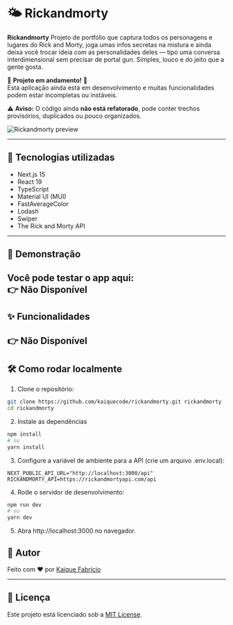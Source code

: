  # 🌤️ Rickandmorty

**Rickandmorty** Projeto de portfólio que captura todos os personagens e lugares do Rick and Morty, joga umas infos secretas na mistura e ainda deixa você trocar ideia com as personalidades deles — tipo uma conversa interdimensional sem precisar de portal gun. Simples, louco e do jeito que a gente gosta.

🚧 **Projeto em andamento!** 🚧  
Esta aplicação ainda está em desenvolvimento e muitas funcionalidades podem estar incompletas ou instáveis.

⚠️ **Aviso:** O código ainda **não está refatorado**, pode conter trechos provisórios, duplicados ou pouco organizados.

![Rickandmorty preview](https://github.com/user-attachments/assets/fe0a893e-91ef-4862-a42e-76a3a23e4ebe) 

---

## 🚀 Tecnologias utilizadas

- Next.js 15  
- React 19  
- TypeScript  
- Material UI (MUI) 
- FastAverageColor
- Lodash  
- Swiper  
- The Rick and Morty API

---

## 📸 Demonstração

Você pode testar o app aqui:  
👉 Não Disponível
---

## ✨ Funcionalidades
👉 Não Disponível
---

## 🛠️ Como rodar localmente

1. Clone o repositório:

```bash
git clone https://github.com/kaiquecode/rickandmorty.git rickandmorty
cd rickandmorty
```

2. Instale as dependências

```bash
npm install
# ou
yarn install
```

3. Configure a variável de ambiente para a API (crie um arquivo .env.local):

```env
NEXT_PUBLIC_API_URL="http://localhost:3000/api"
RICKANDMORTY_API=https://rickandmortyapi.com/api
```

4. Rode o servidor de desenvolvimento:
```bash
npm run dev
# ou
yarn dev
```

5. Abra http://localhost:3000 no navegador.


## 👤 Autor

Feito com ❤️ por [Kaique Fabrício](https://github.com/kaiquecode)

---

## 📄 Licença

Este projeto está licenciado sob a [MIT License](LICENSE).
